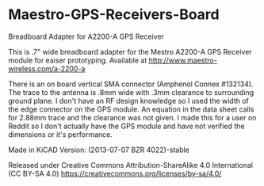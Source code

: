 Maestro-GPS-Receivers-Board
===========================

Breadboard Adapter for A2200-A GPS Receiver


This is .7" wide breadboard adapter for the Mestro A2200-A GPS Receiver module for eaiser prototyping. Available at http://www.maestro-wireless.com/a-2200-a

There is an on board vertical SMA connector (Amphenol Connex #132134). The trace to the antenna is .8mm wide with .3mm clearance to surrounding ground plane. I don't have an RF design knowledge so I used the width of the edge connector on the GPS module. An equation in the data sheet calls for 2.88mm trace and the clearance was not given. I made this for a user on Reddit so I don't actually have the GPS module and have not verified the dimensions or it's performance.

Made in KiCAD Version: (2013-07-07 BZR 4022)-stable

Released under Creative Commons Attribution-ShareAlike 4.0 International (CC BY-SA 4.0) 
https://creativecommons.org/licenses/by-sa/4.0/